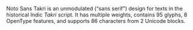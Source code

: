 Noto Sans Takri is an unmodulated (“sans serif”) design for texts in the historical Indic _Takri_ script. It has multiple weights, contains 95 glyphs, 8 OpenType features, and supports 86 characters from 2 Unicode blocks.